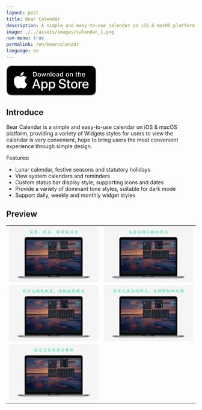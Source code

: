 ```yaml
---
layout: post
title: Bear Calendar
description: A simple and easy-to-use calendar on iOS & macOS platform
image: ./../assets/images/calendar_1.png
nav-menu: true
permalink: /en/bearcalendar
language: en
---
```


[![AppStrore](./../assets/images/appstore_black.svg)](https://apps.apple.com/app/id6477295542)

## Introduce
Bear Calendar is a simple and easy-to-use calendar on iOS & macOS platform, providing a variety of Widgets styles for users to view the calendar is very convenient, hope to bring users the most convenient experience through simple design.

Features:
- Lunar calendar, festive seasons and statutory holidays
- View system calendars and reminders
- Custom status bar display style, supporting icons and dates
- Provide a variety of dominant tone styles, suitable for dark mode
- Support daily, weekly and monthly widget styles

## Preview

|       |  |
| ----------- | ----------- |
| ![](./../assets/images/calendar_1.png) | ![](./../assets/images/calendar_2.png) |
| ![](./../assets/images/calendar_3.png) | ![](./../assets/images/calendar_4.png) |
| ![](./../assets/images/calendar_5.png) |  |
